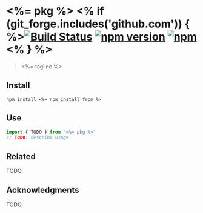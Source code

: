 # <%= pkg %> <% if (git_forge.includes('github.com')) { %>[![Build Status](https://travis-ci.org/<%=git_group%>/<%=pkg%>.svg?branch=master)](https://travis-ci.org/<%=git_group%>/<%=pkg%>) [![npm version](https://img.shields.io/npm/v/<%=pkg%>.svg)](https://npmjs.org/package/<%=pkg%>) [![npm](https://img.shields.io/npm/dt/<%=pkg%>.svg)](https://www.npmjs.com/package/<%=pkg%>)<% } %>

> <%= tagline %>

## Install

``` shell
npm install <%= npm_install_from %>
```

## Use

``` typescript
import { TODO } from '<%= pkg %>'
// TODO: describe usage
```

## Related

TODO

## Acknowledgments

TODO
